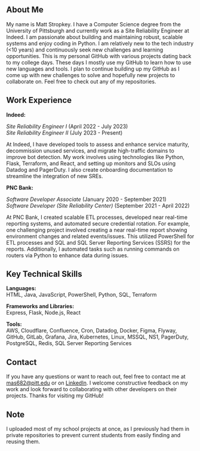 <!--
**mas682/mas682** is a ✨ _special_ ✨ repository because its `README.md` (this file) appears on your GitHub profile.

### Hi there 👋

Here are some ideas to get you started:

- 🔭 I’m currently working on ...
- 🌱 I’m currently learning ...
- 👯 I’m looking to collaborate on ...
- 🤔 I’m looking for help with ...
- 💬 Ask me about ...
- 📫 How to reach me: ...
- 😄 Pronouns: ...
- ⚡ Fun fact: ...
-->

## About Me

My name is Matt Stropkey. I have a Computer Science degree from the University of Pittsburgh and currently work as a Site Reliability Engineer at Indeed. I am passionate about building and maintaining robust, scalable systems and enjoy coding in Python. I am relatively new to the tech industry (<10 years) and continuously seek new challenges and learning opportunities. This is my personal GitHub with various projects dating back to my college days.  These days I mostly use my GitHub to learn how to use new languages and tools. I plan to continue building up my GitHub as I come up with new challenges to solve and hopefully new projects to collaborate on. Feel free to check out any of my repositories.

## Work Experience

**Indeed:**

*Site Reliability Engineer I* (April 2022 - July 2023)  
*Site Reliability Engineer II* (July 2023 - Present)

At Indeed, I have developed tools to assess and enhance service maturity, decommission unused services, and migrate high-traffic domains to improve bot detection. My work involves using technologies like Python, Flask, Terraform, and React, and setting up monitors and SLOs using Datadog and PagerDuty. I also create onboarding documentation to streamline the integration of new SREs.

**PNC Bank:**

*Software Developer Associate* (January 2020 - September 2021)  
*Software Developer (Site Reliability Center)* (September 2021 - April 2022)

At PNC Bank, I created scalable ETL processes, developed near real-time reporting systems, and automated secure credential rotation. For example, one challenging project involved creating a near real-time report showing environment changes and related events/issues. This utilized PowerShell for ETL processes and SQL and SQL Server Reporting Services (SSRS) for the reports. Additionally, I automated tasks such as running commands on routers via Python to enhance data during issues.

## Key Technical Skills

**Languages:**  
HTML, Java, JavaScript, PowerShell, Python, SQL, Terraform

**Frameworks and Libraries:**  
Express, Flask, Node.js, React

**Tools:**  
AWS, Cloudflare, Confluence, Cron, Datadog, Docker, Figma, Flyway, GitHub, GitLab, Grafana, Jira, Kubernetes, Linux, MSSQL, NS1, PagerDuty, PostgreSQL, Redis, SQL Server Reporting Services

## Contact

If you have any questions or want to reach out, feel free to contact me at [mas682@pitt.edu](mailto:mas682@pitt.edu) or on [LinkedIn](https://www.linkedin.com/in/matt-stropkey). I welcome constructive feedback on my work and look forward to collaborating with other developers on their projects. Thanks for visiting my GitHub!

## Note

I uploaded most of my school projects at once, as I previously had them in private repositories to prevent current students from easily finding and reusing them.

